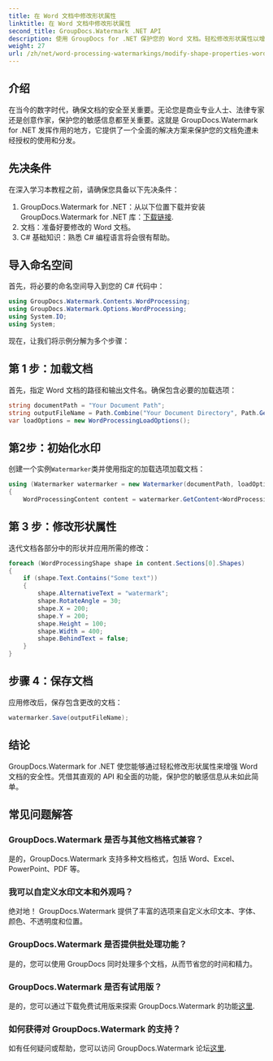 ```yaml
---
title: 在 Word 文档中修改形状属性
linktitle: 在 Word 文档中修改形状属性
second_title: GroupDocs.Watermark .NET API
description: 使用 GroupDocs for .NET 保护您的 Word 文档。轻松修改形状属性以增强安全性。
weight: 27
url: /zh/net/word-processing-watermarkings/modify-shape-properties-word-docs/
---
```

## 介绍
在当今的数字时代，确保文档的安全至关重要。无论您是商业专业人士、法律专家还是创意作家，保护您的敏感信息都至关重要。这就是 GroupDocs.Watermark for .NET 发挥作用的地方，它提供了一个全面的解决方案来保护您的文档免遭未经授权的使用和分发。
## 先决条件
在深入学习本教程之前，请确保您具备以下先决条件：
1.  GroupDocs.Watermark for .NET：从以下位置下载并安装 GroupDocs.Watermark for .NET 库：[下载链接](https://releases.groupdocs.com/Watermark/net/).
2. 文档：准备好要修改的 Word 文档。
3. C# 基础知识：熟悉 C# 编程语言将会很有帮助。

## 导入命名空间
首先，将必要的命名空间导入到您的 C# 代码中：
```csharp
using GroupDocs.Watermark.Contents.WordProcessing;
using GroupDocs.Watermark.Options.WordProcessing;
using System.IO;
using System;
```
现在，让我们将示例分解为多个步骤：
## 第 1 步：加载文档
首先，指定 Word 文档的路径和输出文件名。确保包含必要的加载选项：
```csharp
string documentPath = "Your Document Path";
string outputFileName = Path.Combine("Your Document Directory", Path.GetFileName(documentPath));
var loadOptions = new WordProcessingLoadOptions();
```
## 第2步：初始化水印
创建一个实例`Watermarker`类并使用指定的加载选项加载文档：
```csharp
using (Watermarker watermarker = new Watermarker(documentPath, loadOptions))
{
    WordProcessingContent content = watermarker.GetContent<WordProcessingContent>();
```
## 第 3 步：修改形状属性
迭代文档各部分中的形状并应用所需的修改：
```csharp
foreach (WordProcessingShape shape in content.Sections[0].Shapes)
{
    if (shape.Text.Contains("Some text"))
    {
        shape.AlternativeText = "watermark";
        shape.RotateAngle = 30;
        shape.X = 200;
        shape.Y = 200;
        shape.Height = 100;
        shape.Width = 400;
        shape.BehindText = false;
    }
}
```
## 步骤 4：保存文档
应用修改后，保存包含更改的文档：
```csharp
watermarker.Save(outputFileName);
```
## 结论
GroupDocs.Watermark for .NET 使您能够通过轻松修改形状属性来增强 Word 文档的安全性。凭借其直观的 API 和全面的功能，保护您的敏感信息从未如此简单。

## 常见问题解答
### GroupDocs.Watermark 是否与其他文档格式兼容？
是的，GroupDocs.Watermark 支持多种文档格式，包括 Word、Excel、PowerPoint、PDF 等。
### 我可以自定义水印文本和外观吗？
绝对地！ GroupDocs.Watermark 提供了丰富的选项来自定义水印文本、字体、颜色、不透明度和位置。
### GroupDocs.Watermark 是否提供批处理功能？
是的，您可以使用 GroupDocs 同时处理多个文档，从而节省您的时间和精力。
### GroupDocs.Watermark 是否有试用版？
是的，您可以通过下载免费试用版来探索 GroupDocs.Watermark 的功能[这里](https://releases.groupdocs.com/).
### 如何获得对 GroupDocs.Watermark 的支持？
如有任何疑问或帮助，您可以访问 GroupDocs.Watermark 论坛[这里](https://forum.groupdocs.com/c/watermark/19).